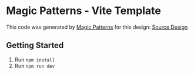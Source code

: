 # Magic Patterns - Vite Template

This code was generated by [Magic Patterns](https://magicpatterns.com) for this design: [Source Design](https://www.magicpatterns.com/c/iz7bjmhrr48w5wt2882lz4)

## Getting Started

1. Run `npm install`
2. Run `npm run dev`
